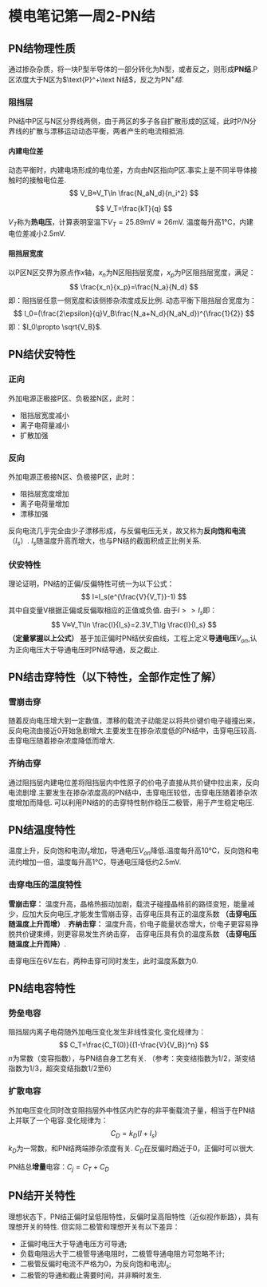 # 模电笔记第一周2-PN结
## PN结物理性质
通过掺杂杂质，将一块P型半导体的一部分转化为N型，或者反之，则形成**PN结**.P区浓度大于N区为$\text{P}^+\text N结$，反之为$\text{PN}^+结$.
### 阻挡层
PN结中P区与N区分界线两侧，由于两区的多子各自扩散形成的区域，此时P/N分界线的扩散与漂移运动动态平衡，两者产生的电流相抵消.
#### 内建电位差
动态平衡时，内建电场形成的电位差，方向由N区指向P区.事实上是不同半导体接触时的接触电位差.
$$
V_B≈V_T\ln \frac{N_aN_d}{n_i^2}
$$

$$
V_T=\frac{kT}{q}
$$
$V_T$称为**热电压**，计算表明室温下$V_T=25.89\text{mV}≈26\text{mV}$.
温度每升高$1℃$，内建电位差减小$2.5\text{mV}$.
#### 阻挡层宽度
以P区N区交界为原点作$x$轴，$x_n$为N区阻挡层宽度，$x_p$为P区阻挡层宽度，满足：
$$
\frac{x_n}{x_p}=\frac{N_a}{N_d}
$$
即：阻挡层任意一侧宽度和该侧掺杂浓度成反比例.
动态平衡下阻挡层合宽度为：
$$
l_0=(\frac{2\epsilon}{q}V_B\frac{N_a+N_d}{N_aN_d})^{\frac{1}{2}}
$$
即：$l_0\propto \sqrt{V_B}$.
## PN结伏安特性
### 正向
外加电源正极接P区、负极接N区，此时：
- 阻挡层宽度减小
- 离子电荷量减小
- 扩散加强
### 反向
外加电源正极接N区、负极接P区，此时：
- 阻挡层宽度增加
- 离子电荷量增加
- 漂移加强

反向电流几乎完全由少子漂移形成，与反偏电压无关，故又称为**反向饱和电流**（$I_s$）.
$I_s$随温度升高而增大，也与PN结的截面积成正比例关系.
### 伏安特性
理论证明，PN结的正偏/反偏特性可统一为以下公式：
$$
I=I_s(e^{\frac{V}{V_T}}-1)
$$
其中自变量V根据正偏或反偏取相应的正值或负值.
由于$I>>I_s$即：
$$
V≈V_T\ln \frac{I}{I_s}=2.3V_T\lg \frac{I}{I_s}
$$
**（定量掌握以上公式）**
基于加正偏时PN结伏安曲线，工程上定义**导通电压**$V_{on}$,认为正向电压大于导通电压时PN结导通，反之截止.
## PN结击穿特性（以下特性，全部作定性了解）
### 雪崩击穿
随着反向电压增大到一定数值，漂移的载流子动能足以将共价键价电子碰撞出来，反向电流由接近0开始急剧增大.主要发生在掺杂浓度低的PN结中，击穿电压较高.击穿电压随着掺杂浓度降低而增大.
### 齐纳击穿
通过阻挡层内建电位差将阻挡层内中性原子的价电子直接从共价键中拉出来，反向电流剧增.主要发生在掺杂浓度高的PN结中，击穿电压较低，击穿电压随着掺杂浓度增加而降低.
可以利用PN结的的击穿特性制作稳压二极管，用于产生稳定电压.
## PN结温度特性
温度上升，反向饱和电流$I_s$增加，导通电压$V_{on}$降低.温度每升高10℃，反向饱和电流约增加一倍，温度每升高1℃，导通电压降低约$2.5\text{mV}$.
### 击穿电压的温度特性
**雪崩击穿：**
温度升高，晶格热振动加剧，载流子碰撞晶格前的路径变短，能量减少，应加大反向电压,才能发生雪崩击穿，击穿电压具有正的温度系数 **（击穿电压随温度上升而增）**.
**齐纳击穿：**
温度升高，价电子能量状态增大，价电子更容易挣脱共价键束缚，则更容易发生齐纳击穿，
击穿电压具有负的温度系数 **（击穿电压随温度上升而降）**.

击穿电压在6V左右，两种击穿可同时发生，此时温度系数为0.
## PN结电容特性
### 势垒电容
阻挡层内离子电荷随外加电压变化发生非线性变化.变化规律为：
$$
C_T=\frac{C_T(0)}{(1-\frac{V}{V_B})^n}
$$
$n$为常数（变容指数），与PN结自身工艺有关.
（参考：突变结指数为1/2，渐变结指数为1/3，超突变结指数1/2至6）
### 扩散电容
外加电压变化同时改变阻挡层外中性区内贮存的非平衡载流子量，相当于在PN结上并联了一个电容.变化规律为：
$$
C_D=k_D(I+I_s)
$$
$k_D$为一常数，和PN结两端掺杂浓度有关.
$C_D$在反偏时趋近于0，正偏时可以很大.

PN结总**增量**电容：$C_j=C_T+C_D$
## PN结开关特性
理想状态下，PN结正偏时呈低阻特性，反偏时呈高阻特性（近似视作断路），具有理想开关的特性.
但实际二极管和理想开关有以下差异：
- 正偏时电压大于导通电压方可导通;
- 负载电阻远大于二极管导通电阻时，二极管导通电阻方可忽略不计;
- 二极管反偏时电流不严格为0，为反向饱和电流$I_s$;
- 二极管的导通和截止需要时间，并非瞬时发生.